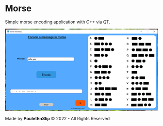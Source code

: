 # Morse
Simple morse encoding application with C++ via QT.

![0](https://github.com/PouletEnSlip/Morse/blob/main/app.png)

Made by **PouletEnSlip** © 2022 - All Rights Reserved
